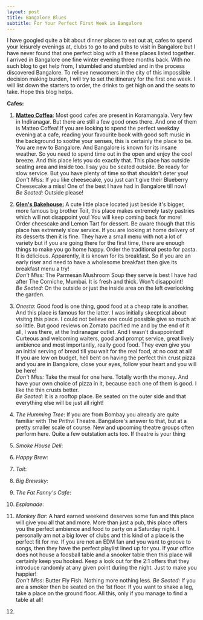 ```yaml
---
layout: post
title: Bangalore Blues
subtitle: For Your Perfect First Week in Bangalore
---
```


I have googled quite a bit about dinner places to eat out at, cafes to spend your leisurely evenings at, clubs to go to and pubs to visit in Bangalore but I have never found that one perfect blog with all these places listed together. I arrived in Bangalore one fine winter evening three months back. With no such blog to get help from, I stumbled and stumbled and in the process discovered Bangalore. To relieve newcomers in the city of this impossible decision making burden, I will try to set the itinerary for the first one week. I will list down the starters to order, the drinks to get high on and the seats to take. Hope this blog helps.

__Cafes:__

1. [__Matteo Coffea__](https://www.zomato.com/bangalore/matteo-coffea-church-street): Most good cafes are present in Koramangala. Very few in Indiranagar. But there are still a few good ones there. And one of them is Matteo Coffea! If you are looking to spend the perfect weekday evening at a cafe, reading your favourite book with good soft music in the background to soothe your senses, this is certainly the place to be. You are new to Bangalore. And Bangalore is known for its insane weather. So you need to spend time out in the open and enjoy the cool breeze. And this place lets you do exactly that. This place has outside seating area and inside too. I say you be seated outside. Be ready for slow service. But you have plenty of time so that shouldn't deter you! 
<br>*Don't Miss:* If you like cheesecake, you just can't give their Blueberry Cheesecake a miss! One of the best I have had in Bangalore till now!
<br>*Be Seated:* Outside please!

2. [__Glen's Bakehouse:__](https://www.zomato.com/bangalore/glens-bakehouse-indiranagar) A cute little place located just beside it's bigger, more famous big brother Toit, this place makes extremely tasty pastries which will not disappoint you! You will keep coming back for more! Order cheescake and Lemon Tart for dessert. Be aware though that this place has extremely slow service. If you are looking at home delivery of its desserts then it is fine. They have a small menu with not a lot of variety but if you are going there for the first time, there are enough things to make you go home happy. Order the traditional pesto for pasta. It is delicious. Apparently, it is known for its breakfast. So if you are an early riser and need to have a wholesome breakfast then give its breakfast menu a try!
<br>*Don't Miss:* The Parmesan Mushroom Soup they serve is best I have had after The Corniche, Mumbai. It is fresh and thick. Won't disappoint!
<br>*Be Seated:* On the outside or just the inside area on the left overlooking the garden.

3. _Onesta_: Good food is one thing, good food at a cheap rate is another. And this place is famous for the latter. I was initially skecptical about visitng this place. I could not believe one could possible give so much at so little. But good reviews on Zomato pacified me and by the end of it all, I was there, at the Indiranagar outlet. And I wasn't disappointed! Curteous and welcoming waiters, good and prompt service, great lively ambience and most importantly, really good food. They even give you an initial serving of bread till you wait for the real food, at no cost at all! If you are low on budget, hell bent on having the perfect thin crust pizza and you are in Bangalore, close your eyes, follow your heart and you will be here!
<br>*Don't Miss:* Take the meal for one here. Totally worth the money. And have your own choice of pizza in it, because each one of them is good. I like the thin crusts better.
<br>*Be Seated:* It is a rooftop place. Be seated on the outer side and that everything else will be just all right!

4. _The Humming Tree_: If you are from Bombay you already are quite familiar with The Prithvi Theatre. Bangalore's answer to that, but at a pretty smaller scale of course. New and upcoming theatre groups often perform here. Quite a few outstation acts too. If theatre is your thing 
5. _Smoke House Deli_:
6. _Happy Brew_:
7. _Toit_:
8. _Big Brewsky_:
9. _The Fat Fanny's Cafe_:
10. _Esplanade_:
11. _Monkey Bar_: A hard earned weekend deserves some fun and this place will give you all that and more. More than just a pub, this place offers you the perfect ambience and food to party on a Saturday night. I personally am not a big lover of clubs and this kind of a place is the perfect fit for me. If you are not an EDM fan and you want to groove to songs, then they have the perfect playlist lined up for you. If your office does not house a foosball table and a snooker table then this place will certainly keep you hooked. Keep a look out for the 2:1 offers that they introduce randomly at any given point during the night. Just to make you happier!  
*Don't Miss*: Butter Fly Fish. Nothing more nothing less.
*Be Seated:* If you are a smoker then be seated on the 1st floor. If you want to shake a leg, take a place on the ground floor. All this, only if you manage to find a table at all!
12. 
